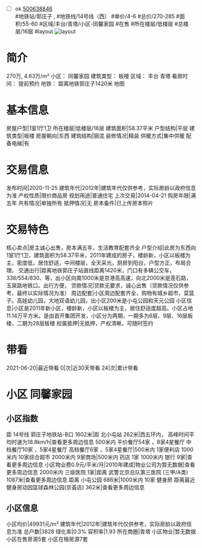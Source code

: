 - [ ] ok [500638846](https://bj.5i5j.com/ershoufang/500638846.html)  
 #地铁站/郭庄子 ,  #地铁线/14号线（西）
#单价/4-6 #总价/270-285 #面积/55-60   #区域/丰台/青塔/小区-同馨家园 #在售 #所在楼层/低楼层 #总楼层/16层 #layout 
![layout](http://image2.5i5j.com//group1/M00/E4/19/CgqJMV6pPSWACGj9AAMv-PDZ3EM638.jpg_P5.jpg) 
# 简介 
 270万,  4.63万/m² 
小区： 同馨家园
建筑类型： 板楼
区域： 丰台 青塔
看房时间： 提前预约
地铁： 距离地铁郭庄子1420米 地图
# 基本信息 
 房屋户型|1室1厅1卫
所在楼层|低楼层/16层
建筑面积|58.37平米
户型结构|平层
建筑类型|板楼
房屋朝向|东西
建筑结构|钢混
装修情况|精装
供暖方式|集中供暖
配备电梯|有
# 交易信息 
 发布时间|2020-11-25
建筑年代|2012年|建筑年代仅供参考，实际房龄以政府信息为准
产权性质|限价商品房
规划用途|普通住宅
上次交易|2014-04-21
购房年限|满五年
共有情况|单独所有
抵押情况|无
房本备件|已上传房本照片
# 交易特色 
 核心卖点|房主诚心出售，房本满五年，生活教育配套齐全
户型介绍|此房为东西向1室1厅1卫，建筑面积为58.37平米，2011年建成的房子，楼龄新，小区以板楼为主，密度低，居住舒适，中间楼层，全天采光，厨房到阳台，户型方正，布局合理。
交通出行|距离地铁郭庄子站直线距离1420米，门口有多辆公交车，338/554/830、等，出小区向南1000米是京港高高速，向北2000米是莲石路，玉泉路地铁口。出行方便，
贷款情况|贷款无要求，诚心出售（贷款情况仅供参考，最终以实际情况为准）
周边配套|小区周边配套齐全，购物有城乡超市，菜篮子。高娃幼儿园，大地双语幼儿园，出小区200米是小屯公园和天元公园
小区信息|小区是2011年新小区，楼龄新，小区以板楼为主，居住舒适度超高。小区占地11.14万平方米。是由首开集团开发，小区分为两期，一期多为6层、9层、16层板楼，二期为28层板楼
权属抵押|无抵押，产权清晰，可随时签约
# 带看 
 2021-06-20|最近带看	 0|次|近30天带看	 24|次|累计带看
# 小区 同馨家园
## 小区指数 
 距 14号线 郭庄子地铁站-B口 1602米|距 北小屯站 262米|西五环内， 高峰时间平均时速为18.8km/h|查看更多周边信息
500米内 平价餐厅54家 ，8家4星餐厅
中档餐厅10家 ，5家4星餐厅
高档餐厅6家 ，5家4星餐厅|500米内 1家便利店
1000米内 10家综合超市
2000米内 9家商场|500米内 药店 1家
1000米内 银行 9家|查看更多周边信息
小区物业费0.9元/平米/月|2010年建成|物业公司为暂无数据|查看更多周边信息
2000米内 三级医院 1家|距离 武警北京总队第三医院 (三甲/A类) 1087米|查看更多周边信息
距离 小屯公园 686米|1000米内 10家 健身房
距离最近健身房动因篮球森林公园(京荟店) 362米|查看更多周边信息
## 小区信息 
 小区均价|49931元/m²
建筑年代|2012年|建筑年代仅供参考，实际房龄以政府信息为准
总户数|3828
绿化率|0.3%
容积率|1.93
所在商圈|青塔
小区物业|暂无数据
小区在售房源5套
小区在租房源7套
